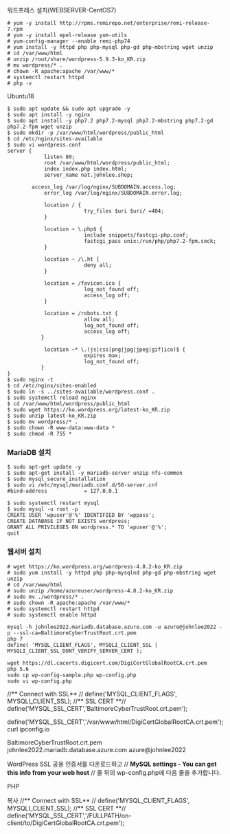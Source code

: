 워드프레스 설치(WEBSERVER-CentOS7)
```
# yum -y install http://rpms.remirepo.net/enterprise/remi-release-7.rpm
# yum -y install epel-release yum-utils
# yum-config-manager --enable remi-php74
# yum install -y httpd php php-mysql php-gd php-mbstring wget unzip
# cd /var/www/html
# unzip /root/share/wordpress-5.9.3-ko_KR.zip
# mv wordpress/* .
# chown -R apache:apache /var/www/*
# systemctl restart httpd
# php -v
```

Ubuntu18
```
$ sudo apt update && sudo apt upgrade -y
$ sudo apt install -y nginx
$ sudo apt install -y php7.2 php7.2-mysql php7.2-mbstring php7.2-gd php7.2-fpm wget unzip
$ sudo mkdir -p /var/www/html/wordpress/public_html
$ cd /etc/nginx/sites-available
$ sudo vi wordpress.conf
server {
            listen 80;
            root /var/www/html/wordpress/public_html;
            index index.php index.html;
            server_name nat.johnlee.shop;

	    access_log /var/log/nginx/SUBDOMAIN.access.log;
    	    error_log /var/log/nginx/SUBDOMAIN.error.log;

            location / {
                         try_files $uri $uri/ =404;
            }

            location ~ \.php$ {
                         include snippets/fastcgi-php.conf;
                         fastcgi_pass unix:/run/php/php7.2-fpm.sock;
            }
            
            location ~ /\.ht {
                         deny all;
            }

            location = /favicon.ico {
                         log_not_found off;
                         access_log off;
            }

            location = /robots.txt {
                         allow all;
                         log_not_found off;
                         access_log off;
           }
       
            location ~* \.(js|css|png|jpg|jpeg|gif|ico)$ {
                         expires max;
                         log_not_found off;
           }
}
$ sudo nginx -t
$ cd /etc/nginx/sites-enabled
$ sudo ln -s ../sites-available/wordpress.conf .
$ sudo systemctl reload nginx
$ cd /var/www/html/wordpress/public_html
$ sudo wget https://ko.wordpress.org/latest-ko_KR.zip
$ sudo unzip latest-ko_KR.zip
$ sudo mv wordpress/* .
$ sudo chown -R www-data:www-data *
$ sudo chmod -R 755 *
```
### MariaDB 설치
```
$ sudo apt-get update -y
$ sudo apt-get install -y mariadb-server unzip nfs-common
$ sudo mysql_secure_installation
$ sudo vi /etc/mysql/mariadb.conf.d/50-server.cnf
#bind-address            = 127.0.0.1

$ sudo systemctl restart mysql
$ sudo mysql -u root -p
CREATE USER 'wpuser'@'%' IDENTIFIED BY 'wppass';
CREATE DATABASE IF NOT EXISTS wordpress;
GRANT ALL PRIVILEGES ON wordpress.* TO 'wpuser'@'%';
quit
```
### 웹서버 설치
```
# wget https://ko.wordpress.org/wordpress-4.8.2-ko_KR.zip
# sudo yum install -y httpd php php-mysqlnd php-gd php-mbstring wget unzip
# cd /var/www/html
# sudo unzip /home/azureuser/wordpress-4.8.2-ko_KR.zip
# sudo mv ./wordpress/* .
# sudo chown -R apache:apache /var/www/*
# sudo systemctl restart httpd
# sudo systemctl enable httpd
```
```
mysql -h johnlee2022.mariadb.database.azure.com -u azure@johnlee2022 -p --ssl-ca=BaltimoreCyberTrustRoot.crt.pem
php 7
define( 'MYSQL_CLIENT_FLAGS', MYSQLI_CLIENT_SSL | MYSQLI_CLIENT_SSL_DONT_VERIFY_SERVER_CERT );
```
```
wget https://dl.cacerts.digicert.com/DigiCertGlobalRootCA.crt.pem
php 5.6
sudo cp wp-config-sample.php wp-config.php
sudo vi wp-config.php
```
//** Connect with SSL** //
define('MYSQL_CLIENT_FLAGS', MYSQLI_CLIENT_SSL);
//** SSL CERT **//
define('MYSQL_SSL_CERT','BaltimoreCyberTrustRoot.crt.pem');

define('MYSQL_SSL_CERT','/var/www/html/DigiCertGlobalRootCA.crt.pem');
curl ipconfig.io


BaltimoreCyberTrustRoot.crt.pem
johnlee2022.mariadb.database.azure.com
azure@johnlee2022

WordPress
SSL 공용 인증서를 다운로드하고 // **MySQL settings - You can get this info from your web host** // 줄 뒤의 wp-config.php에 다음 줄을 추가합니다.

PHP

복사
//** Connect with SSL** //
define('MYSQL_CLIENT_FLAGS', MYSQLI_CLIENT_SSL);
//** SSL CERT **//
define('MYSQL_SSL_CERT','/FULLPATH/on-client/to/DigiCertGlobalRootCA.crt.pem');